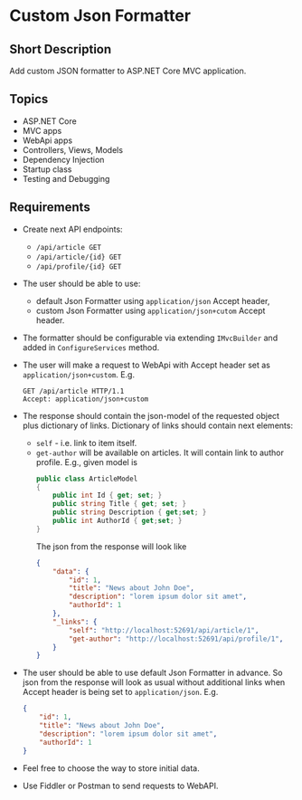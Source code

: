 # Custom Json Formatter #
## Short Description ##
Add custom JSON formatter to ASP.NET Core MVC application.
## Topics ##
- ASP.NET Core
- MVC apps
- WebApi apps
- Controllers, Views, Models
- Dependency Injection
- Startup class
- Testing and Debugging
## Requirements ##
- Create next API endpoints:
  - `/api/article GET`
  - `/api/article/{id} GET`
  - `/api/profile/{id} GET`
- The user should be able to use:
  - default Json Formatter using `application/json` Accept header,
  - custom Json Formatter using `application/json+cutom` Accept header.
- The formatter should be configurable via extending `IMvcBuilder` and added in `ConfigureServices` method.
- The user will make a request to WebApi with Accept header set as `application/json+custom`. E.g.
    ```
    GET /api/article HTTP/1.1
    Accept: application/json+custom
    ```

- The response should contain the json-model of the requested object plus dictionary of links. Dictionary of links should contain next elements:
  - `self` - i.e. link to item itself.
  - `get-author` will be available on articles. It will contain link to author profile. E.g., given model is
    ``` c#
    public class ArticleModel
    {
        public int Id { get; set; }
        public string Title { get; set; }
        public string Description { get;set; }
        public int AuthorId { get;set; }
    }
    ```
    The json from the response will look like
    ```json
    {
        "data": {
            "id": 1,
            "title": "News about John Doe",
            "description": "lorem ipsum dolor sit amet",
            "authorId": 1
        },
        "_links": {
            "self": "http://localhost:52691/api/article/1",
            "get-author": "http://localhost:52691/api/profile/1",
        }
    }
    ```

- The user should be able to use default Json Formatter in advance. So json from the response will look as usual without additional links when Accept header is being set to   `application/json`. E.g.
    ```json
    {
        "id": 1,
        "title": "News about John Doe",
        "description": "lorem ipsum dolor sit amet",
        "authorId": 1
    }
    ```
- Feel free to choose the way to store initial data.
- Use Fiddler or Postman to send requests to WebAPI.